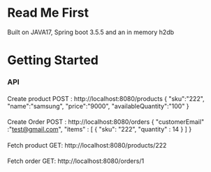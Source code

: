 # Read Me First
Built on JAVA17, Spring boot 3.5.5 and an in memory h2db
# Getting Started

### API

####
Create product POST : http://localhost:8080/products
{
"sku":"222",
"name":"samsung",
"price":"9000",
"availableQuantity":"100"
}

####
Create Order POST : http://localhost:8080/orders
{
"customerEmail" :"test@gmail.com",
"items" : [
{
"sku": "222",
"quantity" : 14
}
]
}

####
Fetch product GET: http://localhost:8080/products/222
####
Fetch order GET: http://localhost:8080/orders/1

